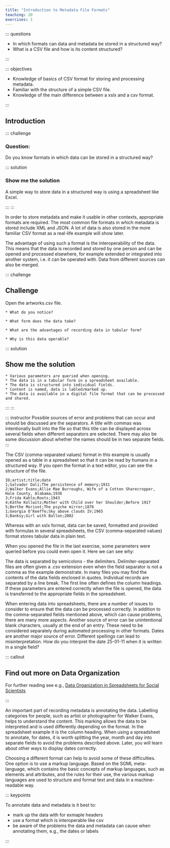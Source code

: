 ```yaml
---
title: "Introduction to Metadata File Formats"
teaching: 20
exercises: 1
---
```


::: questions 

- In which formats can data and metadata be stored in a structured way?
- What is a CSV file and how is its content structured?

:::

::: objectives

- Knowledge of basics of CSV format for storing and processing metadata. 
- Familiar with the structure of a simple CSV file.
- Knowledge of the main difference between a xslx and a csv format.
   
:::

## Introduction

::: challenge

### Question: 
Do you know formats in which data can be stored in a structured way? 

::: solution

### Show me the solution
A simple way to store data in a structured way is using a spreadsheet like Excel. 

:::
:::

In order to store metadata and make it usable in other contexts, appropriate formats are required. The most common file formats in which metadata is stored include XML and JSON. A lot of data is also stored in the more familiar CSV format as a real-life example will show later.

The advantage of using such a format is the interoperability of the data. This means that the data is recorded and stored by one person and can be opened and processed elsewhere, for example extended or integrated into another system, i.e. it can be operated with. Data from different sources can also be merged. 

::: challenge

## Challenge

Open the artworks.csv file. 

    * What do you notice? 
    
    * What form does the data take?
    
    * What are the advantages of recording data in tabular form? 
    
    * Why is this data operable? 
    
::: solution

## Show me the solution

    * Various parameters are queried when opening.
    * The data is in a tabular form in a spreadsheet available.
    * The data is structured into individual fields.
    * Content is named, data is labled/marked up.
    * The data is available in a digital file format that can be processed and shared.
    
:::
:::

::: instructor
Possible sources of error and problems that can occur and should be discussed are the separators. A title with commas was intentionally built into the file so that this title can be displayed across several fields when different separators are selected. There may also be some discussion about whether the names should be in two separate fields. 
:::

The CSV (comma-separated values) format in this example is usually opened as a table in a spreadsheet so that it can be read by humans in a structured way. If you open the format in a text editor, you can see the structure of the file. 

```
ID;artist;title;date
1;Salvador Dalí;The persistence of memory;1931
2;Walker Evans;Allie Mae Burroughs, Wife of a Cotton Sharecropper, Hale County, Alabama;1936
3;Frida Kahlo;Roots;1943
4;Käthe Kollwitz;Mother with Child over her Shoulder;Before 1917
5;Berthe Morisot;The psyche mirror;1876
1;Georgia O’Keeffe;Sky above clouds IV;1965
3;Banksy;Girl with Ballon;2002
```

Whereas with an xslx format, data can be saved, formatted and provided with formulas in several spreadsheets, the CSV (comma-separated values) format stores tabular data in plain text. 

When you opened the file in the last exercise, some parameters were queried before you could even open it. Here we can see why:

The data is separated by semicolons - the delimiters. Delimiter-separated files are often given a *.csv* extension even when the field separator is not a comma as the example demonstrate. In many files you may find the contents of the data fields enclosed in quotes. Individual records are separated by a line break. The first line often defines the column headings. If these parameters are entered correctly when the file is opened, the data is transferred to the appropriate fields in the spreadsheet. 

When entering data into spreadsheets, there are a number of issues to consider to ensure that the data can be processed correctly. In addition to the comma-separated fields mentioned above, which can cause problems, there are many more aspects. Another source of error can be unintentional blank characters, usually at the end of an entry. These need to be considered separately during automated processing in other formats. Dates are another major source of error. Different spellings can lead to misinterpretation. How do you interpret the date 25-01-11 when it is written in a single field?

::: callout

## Find out more on Data Organization

For further reading see e.g., [Data Organization in Spreadsheets for Social Scientists](https://datacarpentry.github.io/spreadsheets-socialsci/)

:::

An important part of recording metadata is annotating the data. Labelling categories for people, such as artist or photographer for Walker Evans, helps to understand the content. This marking allows the data to be interpreted and is used differently depending on the format. In the spreadsheet example it is the column heading. When using a spreadsheet to annotate, for dates, it is worth splitting the year, month and day into separate fields to avoid the problems described above. Later, you will learn about other ways to display dates correctly.  

Choosing a different format can help to avoid some of these difficulties. One option is to use a markup language. Based on the SGML meta-language, which contains the basic concepts of markup languages, such as elements and attributes, and the rules for their use, the various markup languages are used to structure and format text and data in a machine-readable way.

::: keypoints

To annotate data and metadata is it best to:

* mark up the data with for exmaple headers
* use a format which is interoperable like csv
* be aware of the problems the data and metadata can cause when annotating them, e.g., the dates or labels

:::


